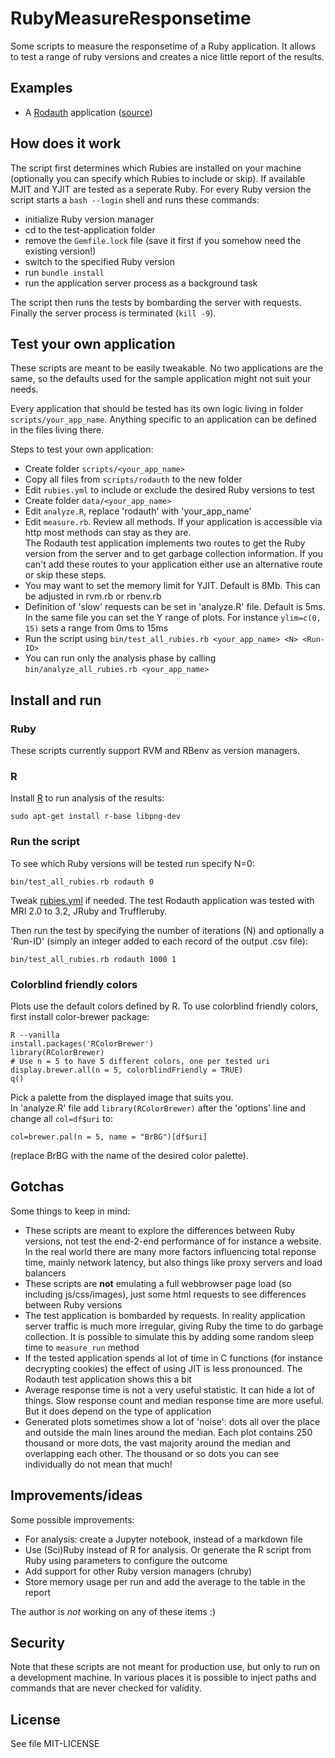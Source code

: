 # RubyMeasureResponsetime
Some scripts to measure the responsetime of a Ruby application.
It allows to test a range of ruby versions and creates a nice
little report of the results.

## Examples

- A [Rodauth](data/rodauth/README.md) application ([source](apps/rodauth))

## How does it work
The script first determines which Rubies are installed on your machine
(optionally you can specify which Rubies to include or skip).
If available MJIT and YJIT are tested as a seperate Ruby.
For every Ruby version the script starts a `bash --login` shell and runs
these commands:

- initialize Ruby version manager
- cd to the test-application folder
- remove the `Gemfile.lock` file (save it first if you somehow need the existing version!)
- switch to the specified Ruby version
- run `bundle install`
- run the application server process as a background task

The script then runs the tests by bombarding the server with requests.
Finally the server process is terminated (`kill -9`).

## Test your own application
These scripts are meant to be easily tweakable.
No two applications are the same, so the defaults used for the sample
application might not suit your needs.

Every application that should be tested has its own logic living
in folder `scripts/your_app_name`.
Anything specific to an application can be defined in the files
living there.

Steps to test your own application:

- Create folder `scripts/<your_app_name>`
- Copy all files from `scripts/rodauth` to the new folder
- Edit `rubies.yml` to include or exclude the desired Ruby versions to test
- Create folder `data/<your_app_name>`
- Edit `analyze.R`, replace 'rodauth' with 'your_app_name'
- Edit `measure.rb`. Review all methods. If your application
  is accessible via http most methods can stay as they are.  
  The Rodauth test application implements two routes
  to get the Ruby version from the server and to get garbage collection
  information. If you can't add these routes to your application either
  use an alternative route or skip these steps.
- You may want to set the memory limit for YJIT. Default is 8Mb.
  This can be adjusted in rvm.rb or rbenv.rb
- Definition of 'slow' requests can be set in 'analyze.R' file.
  Default is 5ms. In the same file you can set the Y range of
  plots. For instance `ylim=c(0, 15)` sets a range from 0ms to 15ms
- Run the script using `bin/test_all_rubies.rb <your_app_name> <N> <Run-ID>`
- You can run only the analysis phase by calling `bin/analyze_all_rubies.rb <your_app_name>`

## Install and run
### Ruby
These scripts currently support RVM and RBenv as version managers.

### R
Install [R](https://www.r-project.org/about.html) to run analysis of the results:

    sudo apt-get install r-base libpng-dev

### Run the script
To see which Ruby versions will be tested run specify N=0:

    bin/test_all_rubies.rb rodauth 0

Tweak [rubies.yml](/scripts/rodauth/rubies.yml) if needed.
The test Rodauth application was tested with MRI 2.0 to 3.2, JRuby and Truffleruby.

Then run the test by specifying the number of iterations (N) and optionally a
'Run-ID' (simply an integer added to each record of the output .csv file):

    bin/test_all_rubies.rb rodauth 1000 1

### Colorblind friendly colors
Plots use the default colors defined by R. To use colorblind friendly colors,
first install color-brewer package:

    R --vanilla
    install.packages('RColorBrewer')
    library(RColorBrewer)
    # Use n = 5 to have 5 different colors, one per tested uri
    display.brewer.all(n = 5, colorblindFriendly = TRUE)
    q()

Pick a palette from the displayed image that suits you.  
In 'analyze.R' file add `library(RColorBrewer)` after the 'options' line and
change all `col=df$uri` to:

    col=brewer.pal(n = 5, name = "BrBG")[df$uri]

(replace BrBG with the name of the desired color palette).
## Gotchas
Some things to keep in mind:

- These scripts are meant to explore the differences between Ruby versions,
  not test the end-2-end performance of for instance a website.
  In the real world there are many more factors influencing total reponse time,
  mainly network latency, but also things like proxy servers and load balancers
- These scripts are __not__ emulating a full webbrowser page load (so including
  js/css/images), just some html requests to see differences between Ruby versions
- The test application is bombarded by requests. In reality application server
  traffic is much more irregular, giving Ruby the time to do garbage collection.
  It is possible to simulate this by adding some random sleep time to
  `measure_run` method
- If the tested application spends al lot of time in C functions (for instance
  decrypting cookies) the effect of using JIT is less pronounced. The Rodauth
  test application shows this a bit
- Average response time is not a very useful statistic. It can hide a lot of things.
  Slow response count and median response time are more useful.
  But it does depend on the type of application
- Generated plots sometimes show a lot of 'noise': dots all over the place and
  outside the main lines around the median. Each plot contains 250 thousand or
  more dots, the vast majority around the median and overlapping each other.
  The thousand or so dots you can see individually do not mean that much!

## Improvements/ideas
Some possible improvements:

- For analysis: create a Jupyter notebook, instead of a markdown file
- Use (Sci)Ruby instead of R for analysis.
  Or generate the R script from Ruby using parameters to configure the outcome
- Add support for other Ruby version managers (chruby)
- Store memory usage per run and add the average to the table in the report

The author is _not_ working on any of these items :)

## Security
Note that these scripts are not meant for production use,
but only to run on a development machine.
In various places it is possible to inject paths and commands that
are never checked for validity.

## License
See file MIT-LICENSE
